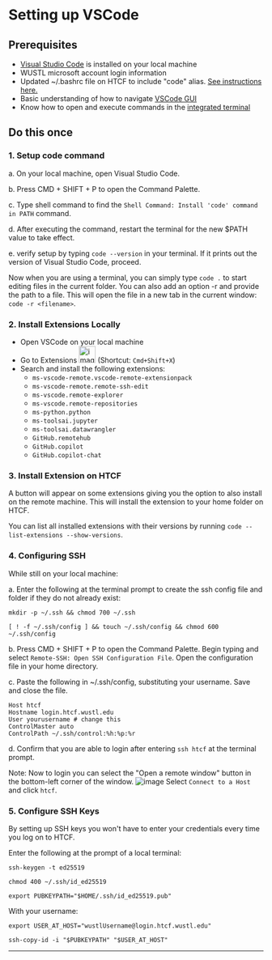 # Setting up VSCode

## Prerequisites
- [Visual Studio Code](https://code.visualstudio.com/) is installed on your local machine
- WUSTL microsoft account login information
- Updated ~/.bashrc file on HTCF to include "code" alias. [See instructions here.](https://github.com/dbaldridge-lab/htcf/blob/main/bashrc-howto.md)
- Basic understanding of how to navigate [VSCode GUI](https://code.visualstudio.com/docs/getstarted/userinterface#_views)
- Know how to open and execute commands in the [integrated terminal](https://code.visualstudio.com/docs/terminal/getting-started)

## Do this once
### 1. Setup code command

a. On your local machine, open Visual Studio Code.

b. Press CMD + SHIFT + P to open the Command Palette.

c. Type shell command to find the `Shell Command: Install 'code' command in PATH` command.

d. After executing the command, restart the terminal for the new $PATH value to take effect. 

e. verify setup by typing `code --version` in your terminal. 
If it prints out the version of Visual Studio Code, proceed.

Now when you are using a terminal, you can simply type `code .` to start editing files in the current folder.
You can also add an option -r and provide the path to a file. This will open the file in a new tab in the current window: `code -r <filename>`.

### 2. Install Extensions Locally
- Open VSCode on your local machine
- Go to Extensions <img width="33" alt="image" src="https://github.com/dbaldridge-lab/htcf/assets/50468813/7b07ab0f-e68f-4b33-954b-2ac556c2ddb9">
(Shortcut: `Cmd+Shift+X`)
- Search and install the following extensions:
    - `ms-vscode-remote.vscode-remote-extensionpack`
    - `ms-vscode-remote.remote-ssh-edit`
    - `ms-vscode.remote-explorer`
    - `ms-vscode.remote-repositories`
    - `ms-python.python`
    - `ms-toolsai.jupyter`
    - `ms-toolsai.datawrangler`
    - `GitHub.remotehub`
    - `GitHub.copilot`
    - `GitHub.copilot-chat`

### 3. Install Extension on HTCF
A button will appear on some extensions giving you the option to also install on the remote machine. This will install the extension to your home folder on HTCF.

You can list all installed extensions with their versions by running `code --list-extensions --show-versions`.

### 4. Configuring SSH
While still on your local machine: 

a. Enter the following at the terminal prompt to create the ssh config file and folder if they do not already exist:
```
mkdir -p ~/.ssh && chmod 700 ~/.ssh
```
```
[ ! -f ~/.ssh/config ] && touch ~/.ssh/config && chmod 600 ~/.ssh/config
```

b. Press CMD + SHIFT + P to open the Command Palette. Begin typing and select `Remote-SSH: Open SSH Configuration File`. Open the configuration file in your home directory.

c. Paste the following in ~/.ssh/config, substituting your username. Save and close the file. 
```
Host htcf
Hostname login.htcf.wustl.edu
User yourusername # change this
ControlMaster auto
ControlPath ~/.ssh/control:%h:%p:%r
```
d. Confirm that you are able to login after entering `ssh htcf` at the terminal prompt.

Note: Now to login you can select the "Open a remote window" button in the bottom-left corner of the window. ![image](https://github.com/user-attachments/assets/1cae2779-9992-4844-b5f0-4a0f8bcccee0) Select `Connect to a Host` and click `htcf`.

### 5. Configure SSH Keys
By setting up SSH keys you won't have to enter your credentials every time you log on to HTCF.

Enter the following at the prompt of a local terminal:
```
ssh-keygen -t ed25519
```
```
chmod 400 ~/.ssh/id_ed25519
```
```
export PUBKEYPATH="$HOME/.ssh/id_ed25519.pub"
```
With your username:
```
export USER_AT_HOST="wustlUsername@login.htcf.wustl.edu"
```
```
ssh-copy-id -i "$PUBKEYPATH" "$USER_AT_HOST"
```
---
